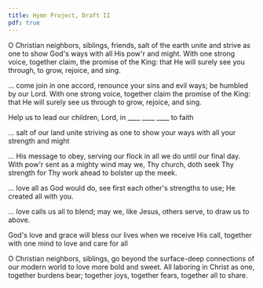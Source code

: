 ```yaml
---
title: Hymn Project, Draft II
pdf: true
---
```

O Christian neighbors, siblings, friends,
salt of the earth unite
and strive as one to show God's ways
with all His pow'r and might.
With one strong voice, together claim,
the promise of the King:
that He will surely see you through,
to grow, rejoice, and sing.

...
come join in one accord,
renounce your sins and evil ways;
be humbled by our Lord.
With one strong voice, together claim
the promise of the King:
that He will surely see us through
to grow, rejoice, and sing.

Help us to lead our children, Lord,
in ____ ____ ____ to faith

...
salt of our land unite
striving as one to show your ways
with all your strength and might

...
His message to obey,
serving our flock in all we do
until our final day.
With pow'r sent as a mighty wind
may we, Thy church, doth seek
Thy strength for Thy work ahead
to bolster up the meek.

...
love all as God would do,
see first each other's strengths to use;
He created all with you.

...
love calls us all to blend;
may we, like Jesus, others serve,
to draw us to above.

God's love and grace will bless our lives
when we receive His call,
together with one mind
to love and care for all

O Christian neighbors, siblings, go
beyond the surface-deep
connections of our modern world
to love more bold and sweet.
All laboring in Christ as one,
together burdens bear;
together joys, together fears,
together all to share.

